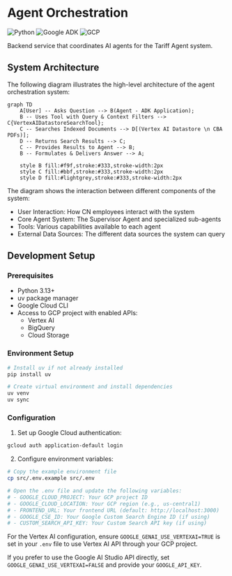 # Agent Orchestration

![Python](https://img.shields.io/badge/python-v3.13+-blue.svg)
![Google ADK](https://img.shields.io/badge/Google_ADK-0.2.0+-4285F4.svg)
![GCP](https://img.shields.io/badge/Google_Cloud-4285F4?logo=google-cloud&logoColor=white)

Backend service that coordinates AI agents for the Tariff Agent system.

## System Architecture

The following diagram illustrates the high-level architecture of the agent orchestration system:

```mermaid
graph TD
    A[User] -- Asks Question --> B(Agent - ADK Application);
    B -- Uses Tool with Query & Context Filters --> C{VertexAIDatastoreSearchTool};
    C -- Searches Indexed Documents --> D[(Vertex AI Datastore \n CBA PDFs)];
    D -- Returns Search Results --> C;
    C -- Provides Results to Agent --> B;
    B -- Formulates & Delivers Answer --> A;

    style B fill:#f9f,stroke:#333,stroke-width:2px
    style C fill:#bbf,stroke:#333,stroke-width:2px
    style D fill:#lightgrey,stroke:#333,stroke-width:2px
```

The diagram shows the interaction between different components of the system:

- User Interaction: How CN employees interact with the system
- Core Agent System: The Supervisor Agent and specialized sub-agents
- Tools: Various capabilities available to each agent
- External Data Sources: The different data sources the system can query

## Development Setup

### Prerequisites

- Python 3.13+
- uv package manager
- Google Cloud CLI
- Access to GCP project with enabled APIs:
  - Vertex AI
  - BigQuery
  - Cloud Storage

### Environment Setup

```bash
# Install uv if not already installed
pip install uv

# Create virtual environment and install dependencies
uv venv
uv sync
```

### Configuration

1. Set up Google Cloud authentication:

```bash
gcloud auth application-default login
```

2. Configure environment variables:

```bash
# Copy the example environment file
cp src/.env.example src/.env

# Open the .env file and update the following variables:
# - GOOGLE_CLOUD_PROJECT: Your GCP project ID
# - GOOGLE_CLOUD_LOCATION: Your GCP region (e.g., us-central1)
# - FRONTEND_URL: Your frontend URL (default: http://localhost:3000)
# - GOOGLE_CSE_ID: Your Google Custom Search Engine ID (if using)
# - CUSTOM_SEARCH_API_KEY: Your Custom Search API key (if using)
```

For the Vertex AI configuration, ensure `GOOGLE_GENAI_USE_VERTEXAI=TRUE` is set in your `.env` file to use Vertex AI API through your GCP project.

If you prefer to use the Google AI Studio API directly, set `GOOGLE_GENAI_USE_VERTEXAI=FALSE` and provide your `GOOGLE_API_KEY`.
